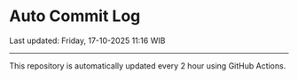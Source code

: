 # Auto Commit Log

Last updated: Friday, 17-10-2025 11:16 WIB

---

This repository is automatically updated every 2 hour using GitHub Actions.

